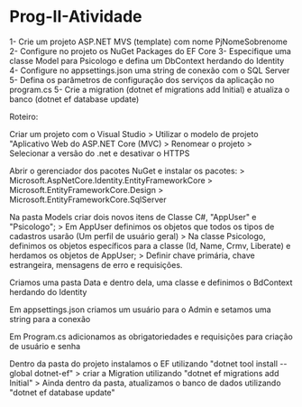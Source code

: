 # Prog-II-Atividade

1- Crie um projeto ASP.NET MVS (template) com nome PjNomeSobrenome
2- Configure no projeto os NuGet Packages do EF Core
3- Especifique uma classe Model para Psicologo e defina um DbContext
	herdando do Identity
4- Configure no appsettings.json uma string de conexão com o SQL Server
5- Defina os parâmetros de configuração dos serviços da aplicação no program.cs
5- Crie a migration (dotnet ef migrations add Initial) e atualiza o banco (dotnet ef database update)

Roteiro:

Criar um projeto com o Visual Studio > Utilizar o modelo de projeto "Aplicativo Web do ASP.NET Core (MVC)
	> Renomear o projeto > Selecionar a versão do .net e desativar o HTTPS

Abrir o gerenciador dos pacotes NuGet e instalar os pacotes:
	> Microsoft.AspNetCore.Identity.EntityFrameworkCore
	> Microsoft.EntityFrameworkCore.Design
	> Microsoft.EntityFrameworkCore.SqlServer

Na pasta Models criar dois novos itens de Classe C#, "AppUser" e "Psicologo"; 
	> Em AppUser definimos os objetos que todos os tipos de cadastros usarão (Um perfil de usuário geral)
	> Na classe Psicologo, definimos os objetos específicos para a classe (Id, Name, Crmv, Liberate) e herdamos os objetos de AppUser; 
	> Definir chave primária, chave estrangeira, mensagens de erro e requisições.

Criamos uma pasta Data e dentro dela, uma classe e definimos o BdContext herdando do Identity

Em appsettings.json criamos um usuário para o Admin e setamos uma string para a conexão

Em Program.cs adicionamos as obrigatoriedades e requisições para criação de usuário e senha

Dentro da pasta do projeto instalamos o EF utilizando "dotnet tool install --global dotnet-ef"
	> criar a Migration utilizando "dotnet ef migrations add Initial"
	> Ainda dentro da pasta, atualizamos o banco de dados utilizando "dotnet ef database update"
